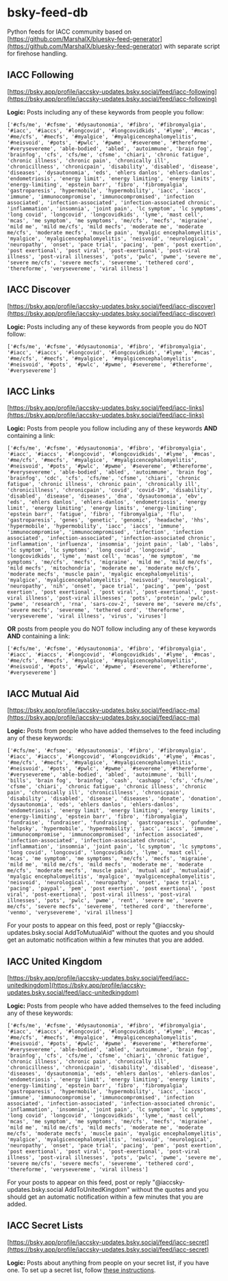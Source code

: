 # bsky-feed-db

Python feeds for IACC community based on [https://github.com/MarshalX/bluesky-feed-generator](https://github.com/MarshalX/bluesky-feed-generator) with separate script for firehose handling.

## IACC Following

[https://bsky.app/profile/iaccsky-updates.bsky.social/feed/iacc-following](https://bsky.app/profile/iaccsky-updates.bsky.social/feed/iacc-following)

**Logic:** Posts including any of these keywords from people you follow:

```
['#cfs/me', '#cfsme', '#dysautonomia', '#fibro', '#fibromyalgia', '#iacc', '#iaccs', '#longcovid', '#longcovidkids', '#lyme', '#mcas', '#me/cfs', '#mecfs', '#myalgice', '#myalgicencephalomyelitis', '#neisvoid', '#pots', '#pwlc', '#pwme', '#severeme', '#thereforme', '#verysevereme', 'able-bodied', 'abled', 'autoimmune', 'brain fog', 'brainfog', 'cfs', 'cfs/me', 'cfsme', 'chiari', 'chronic fatigue', 'chronic illness', 'chronic pain', 'chronically ill', 'chronicillness', 'chronicpain', 'disability', 'disabled', 'disease', 'diseases', 'dysautonomia', 'eds', 'ehlers danlos', 'ehlers-danlos', 'endometriosis', 'energy limit', 'energy limiting', 'energy limits', 'energy-limiting', 'epstein barr', 'fibro', 'fibromyalgia', 'gastroparesis', 'hypermobile', 'hypermobility', 'iacc', 'iaccs', 'immune', 'immunocompromise', 'immunocompromised', 'infection associated', 'infection-associated', 'infection-associated chronic', 'inflammation', 'insomnia', 'joint pain', 'lc symptom', 'lc symptoms', 'long covid', 'longcovid', 'longcovidkids', 'lyme', 'mast cell', 'mcas', 'me symptom', 'me symptoms', 'me/cfs', 'mecfs', 'migraine', 'mild me', 'mild me/cfs', 'mild mecfs', 'moderate me', 'moderate me/cfs', 'moderate mecfs', 'muscle pain', 'myalgic encephalomyelitis', 'myalgice', 'myalgicencephalomyelitis', 'neisvoid', 'neurological', 'neuropathy', 'onset', 'pace trial', 'pacing', 'pem', 'post exertion', 'post exertional', 'post viral', 'post-exertional', 'post-viral illness', 'post-viral illnesses', 'pots', 'pwlc', 'pwme', 'severe me', 'severe me/cfs', 'severe mecfs', 'severeme', 'tethered cord', 'thereforme', 'verysevereme', 'viral illness']
```

## IACC Discover

[https://bsky.app/profile/iaccsky-updates.bsky.social/feed/iacc-discover](https://bsky.app/profile/iaccsky-updates.bsky.social/feed/iacc-discover)

**Logic:** Posts including any of these keywords from people you do NOT follow:

````
['#cfs/me', '#cfsme', '#dysautonomia', '#fibro', '#fibromyalgia', '#iacc', '#iaccs', '#longcovid', '#longcovidkids', '#lyme', '#mcas', '#me/cfs', '#mecfs', '#myalgice', '#myalgicencephalomyelitis', '#neisvoid', '#pots', '#pwlc', '#pwme', '#severeme', '#thereforme', '#verysevereme']
````

## IACC Links

[https://bsky.app/profile/iaccsky-updates.bsky.social/feed/iacc-links](https://bsky.app/profile/iaccsky-updates.bsky.social/feed/iacc-links)

**Logic:** Posts from people you follow including any of these keywords **AND** containing a link:

````
['#cfs/me', '#cfsme', '#dysautonomia', '#fibro', '#fibromyalgia', '#iacc', '#iaccs', '#longcovid', '#longcovidkids', '#lyme', '#mcas', '#me/cfs', '#mecfs', '#myalgice', '#myalgicencephalomyelitis', '#neisvoid', '#pots', '#pwlc', '#pwme', '#severeme', '#thereforme', '#verysevereme', 'able-bodied', 'abled', 'autoimmune', 'brain fog', 'brainfog', 'cdc', 'cfs', 'cfs/me', 'cfsme', 'chiari', 'chronic fatigue', 'chronic illness', 'chronic pain', 'chronically ill', 'chronicillness', 'chronicpain', 'covid', 'covid-19', 'disability', 'disabled', 'disease', 'diseases', 'dna', 'dysautonomia', 'ebv', 'eds', 'ehlers danlos', 'ehlers-danlos', 'endometriosis', 'energy limit', 'energy limiting', 'energy limits', 'energy-limiting', 'epstein barr', 'fatigue', 'fibro', 'fibromyalgia', 'flu', 'gastroparesis', 'genes', 'genetic', 'genomic', 'headache', 'hhs', 'hypermobile', 'hypermobility', 'iacc', 'iaccs', 'immune', 'immunocompromise', 'immunocompromised', 'infection', 'infection associated', 'infection-associated', 'infection-associated chronic', 'inflammation', 'influenza', 'insomnia', 'joint pain', 'lab', 'labs', 'lc symptom', 'lc symptoms', 'long covid', 'longcovid', 'longcovidkids', 'lyme', 'mast cell', 'mcas', 'me symptom', 'me symptoms', 'me/cfs', 'mecfs', 'migraine', 'mild me', 'mild me/cfs', 'mild mecfs', 'mitochondria', 'moderate me', 'moderate me/cfs', 'moderate mecfs', 'muscle pain', 'myalgic encephalomyelitis', 'myalgice', 'myalgicencephalomyelitis', 'neisvoid', 'neurological', 'neuropathy', 'nih', 'onset', 'pace trial', 'pacing', 'pem', 'post exertion', 'post exertional', 'post viral', 'post-exertional', 'post-viral illness', 'post-viral illnesses', 'pots', 'protein', 'pwlc', 'pwme', 'research', 'rna', 'sars-cov-2', 'severe me', 'severe me/cfs', 'severe mecfs', 'severeme', 'tethered cord', 'thereforme', 'verysevereme', 'viral illness', 'virus', 'viruses']
````

**OR** posts from people you do NOT follow including any of these keywords **AND** containing a link:

````
['#cfs/me', '#cfsme', '#dysautonomia', '#fibro', '#fibromyalgia', '#iacc', '#iaccs', '#longcovid', '#longcovidkids', '#lyme', '#mcas', '#me/cfs', '#mecfs', '#myalgice', '#myalgicencephalomyelitis', '#neisvoid', '#pots', '#pwlc', '#pwme', '#severeme', '#thereforme', '#verysevereme']
````

## IACC Mutual Aid

[https://bsky.app/profile/iaccsky-updates.bsky.social/feed/iacc-ma](https://bsky.app/profile/iaccsky-updates.bsky.social/feed/iacc-ma)

**Logic:** Posts from people who have added themselves to the feed including any of these keywords:

````
['#cfs/me', '#cfsme', '#dysautonomia', '#fibro', '#fibromyalgia', '#iacc', '#iaccs', '#longcovid', '#longcovidkids', '#lyme', '#mcas', '#me/cfs', '#mecfs', '#myalgice', '#myalgicencephalomyelitis', '#neisvoid', '#pots', '#pwlc', '#pwme', '#severeme', '#thereforme', '#verysevereme', 'able-bodied', 'abled', 'autoimmune', 'bill', 'bills', 'brain fog', 'brainfog', 'cash', 'cashapp', 'cfs', 'cfs/me', 'cfsme', 'chiari', 'chronic fatigue', 'chronic illness', 'chronic pain', 'chronically ill', 'chronicillness', 'chronicpain', 'disability', 'disabled', 'disease', 'diseases', 'donate', 'donation', 'dysautonomia', 'eds', 'ehlers danlos', 'ehlers-danlos', 'endometriosis', 'energy limit', 'energy limiting', 'energy limits', 'energy-limiting', 'epstein barr', 'fibro', 'fibromyalgia', 'fundraise', 'fundraiser', 'fundraising', 'gastroparesis', 'gofundme', 'helpsky', 'hypermobile', 'hypermobility', 'iacc', 'iaccs', 'immune', 'immunocompromise', 'immunocompromised', 'infection associated', 'infection-associated', 'infection-associated chronic', 'inflammation', 'insomnia', 'joint pain', 'lc symptom', 'lc symptoms', 'long covid', 'longcovid', 'longcovidkids', 'lyme', 'mast cell', 'mcas', 'me symptom', 'me symptoms', 'me/cfs', 'mecfs', 'migraine', 'mild me', 'mild me/cfs', 'mild mecfs', 'moderate me', 'moderate me/cfs', 'moderate mecfs', 'muscle pain', 'mutual aid', 'mutualaid', 'myalgic encephalomyelitis', 'myalgice', 'myalgicencephalomyelitis', 'neisvoid', 'neurological', 'neuropathy', 'onset', 'pace trial', 'pacing', 'paypal', 'pem', 'post exertion', 'post exertional', 'post viral', 'post-exertional', 'post-viral illness', 'post-viral illnesses', 'pots', 'pwlc', 'pwme', 'rent', 'severe me', 'severe me/cfs', 'severe mecfs', 'severeme', 'tethered cord', 'thereforme', 'venmo', 'verysevereme', 'viral illness']
````

For your posts to appear on this feed, post or reply "@iaccsky-updates.bsky.social AddToMutualAid" without the quotes and you should get an automatic notification within a few minutes that you are added.

## IACC United Kingdom

[https://bsky.app/profile/iaccsky-updates.bsky.social/feed/iacc-unitedkingdom](https://bsky.app/profile/iaccsky-updates.bsky.social/feed/iacc-unitedkingdom)

**Logic:** Posts from people who have added themselves to the feed including any of these keywords:

````
['#cfs/me', '#cfsme', '#dysautonomia', '#fibro', '#fibromyalgia', '#iacc', '#iaccs', '#longcovid', '#longcovidkids', '#lyme', '#mcas', '#me/cfs', '#mecfs', '#myalgice', '#myalgicencephalomyelitis', '#neisvoid', '#pots', '#pwlc', '#pwme', '#severeme', '#thereforme', '#verysevereme', 'able-bodied', 'abled', 'autoimmune', 'brain fog', 'brainfog', 'cfs', 'cfs/me', 'cfsme', 'chiari', 'chronic fatigue', 'chronic illness', 'chronic pain', 'chronically ill', 'chronicillness', 'chronicpain', 'disability', 'disabled', 'disease', 'diseases', 'dysautonomia', 'eds', 'ehlers danlos', 'ehlers-danlos', 'endometriosis', 'energy limit', 'energy limiting', 'energy limits', 'energy-limiting', 'epstein barr', 'fibro', 'fibromyalgia', 'gastroparesis', 'hypermobile', 'hypermobility', 'iacc', 'iaccs', 'immune', 'immunocompromise', 'immunocompromised', 'infection associated', 'infection-associated', 'infection-associated chronic', 'inflammation', 'insomnia', 'joint pain', 'lc symptom', 'lc symptoms', 'long covid', 'longcovid', 'longcovidkids', 'lyme', 'mast cell', 'mcas', 'me symptom', 'me symptoms', 'me/cfs', 'mecfs', 'migraine', 'mild me', 'mild me/cfs', 'mild mecfs', 'moderate me', 'moderate me/cfs', 'moderate mecfs', 'muscle pain', 'myalgic encephalomyelitis', 'myalgice', 'myalgicencephalomyelitis', 'neisvoid', 'neurological', 'neuropathy', 'onset', 'pace trial', 'pacing', 'pem', 'post exertion', 'post exertional', 'post viral', 'post-exertional', 'post-viral illness', 'post-viral illnesses', 'pots', 'pwlc', 'pwme', 'severe me', 'severe me/cfs', 'severe mecfs', 'severeme', 'tethered cord', 'thereforme', 'verysevereme', 'viral illness']
````

For your posts to appear on this feed, post or reply "@iaccsky-updates.bsky.social AddToUnitedKingdom" without the quotes and you should get an automatic notification within a few minutes that you are added.

## IACC Secret Lists

[https://bsky.app/profile/iaccsky-updates.bsky.social/feed/iacc-secret](https://bsky.app/profile/iaccsky-updates.bsky.social/feed/iacc-secret)

**Logic:** Posts about anything from people on your secret list, if you have one. To set up a secret list, follow [these instructions](https://bsky.app/profile/iaccsky-updates.bsky.social/post/3lkozm675ws2h).

